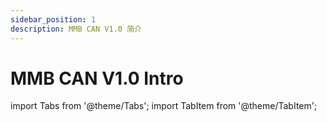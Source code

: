 ```yaml
---
sidebar_position: 1
description: MMB CAN V1.0 简介
---
```


# MMB CAN V1.0 Intro

<!-- import lib start -->

import Tabs from '@theme/Tabs';
import TabItem from '@theme/TabItem';

<!-- import lib end -->
